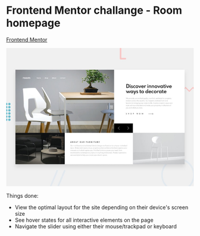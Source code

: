 # Frontend Mentor challange - Room homepage
[Frontend Mentor](https://www.frontendmentor.io)

![Design preview for the Room homepage coding challenge](./design/desktop-preview.jpg)

Things  done:
- View the optimal layout for the site depending on their device's screen size
- See hover states for all interactive elements on the page
- Navigate the slider using either their mouse/trackpad or keyboard

